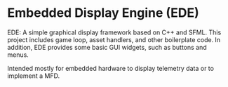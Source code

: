 # Embedded Display Engine (EDE)

EDE: A simple graphical display framework based on C++ and SFML. This project includes game loop, asset handlers, and other boilerplate code. In addition, EDE provides some basic GUI widgets, such as buttons and menus.

Intended mostly for embedded hardware to display telemetry data or to implement a MFD.
